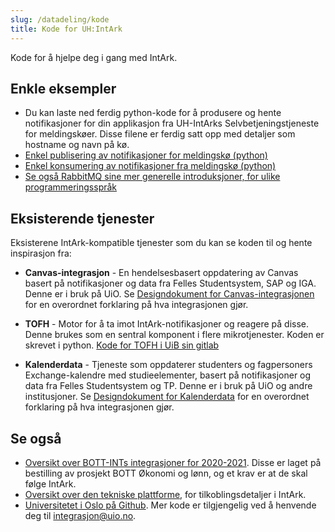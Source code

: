 ```yaml
---
slug: /datadeling/kode
title: Kode for UH:IntArk
---
```


Kode for å hjelpe deg i gang med IntArk.

## Enkle eksempler

* Du kan laste ned ferdig python-kode for å produsere og hente notifikasjoner
  for din applikasjon fra UH-IntArks Selvbetjeningstjeneste for meldingskøer.
  Disse filene er ferdig satt opp med detaljer som hostname og navn på kø.
* [Enkel publisering av notifikasjoner for meldingskø (python)](/datadeling/publisering_simpel.py)
* [Enkel konsumering av notifikasjoner fra meldingskø (python)](/datadeling/konsument_simpel.py)
* [Se også RabbitMQ sine mer generelle introduksjoner, for ulike programmeringsspråk](https://www.rabbitmq.com/getstarted.html)

## Eksisterende tjenester

Eksisterene IntArk-kompatible tjenester som du kan se koden til og hente
inspirasjon fra:

* **Canvas-integrasjon** - En hendelsesbasert oppdatering av Canvas basert på
  notifikasjoner og data fra Felles Studentsystem, SAP og IGA. Denne er i bruk
  på UiO. Se [Designdokument for
  Canvas-integrasjonen](https://www.usit.uio.no/om/organisasjon/bnt/usitint/faglig/designdokumenter/designdokument-canvas-ms.html)
  for en overordnet forklaring på hva integrasjonen gjør.

* **TOFH** - Motor for å ta imot IntArk-notifikasjoner og reagere på disse.
  Denne brukes som en sentral komponent i flere mikrotjenester. Koden er
  skrevet i python. [Kode for TOFH i UiB sin
  gitlab](https://git.app.uib.no/it-bott-integrasjoner/tofh)

* **Kalenderdata** - Tjeneste som oppdaterer studenters og fagpersoners
  Exchange-kalendre med studieelementer, basert på notifikasjoner og data fra
  Felles Studentsystem og TP. Denne er i bruk på UiO og andre institusjoner. Se
  [Designdokument for
  Kalenderdata](https://www.usit.uio.no/om/organisasjon/bnt/usitint/faglig/designdokumenter/designdokument-kada.html)
  for en overordnet forklaring på hva integrasjonen gjør.

## Se også

* [Oversikt over BOTT-INTs integrasjoner for 2020-2021](https://www.bott-samarbeidet.no/fagsamarbeid/it-bott/prosjekter/it-bott-integrasjoner/integrasjoner/). Disse er laget på bestilling av prosjekt BOTT Økonomi og lønn, og et krav er at de skal følge IntArk.
* [Oversikt over den tekniske plattforme](/docs/datadeling/teknisk-plattform/oversikt), for tilkoblingsdetaljer i IntArk.
* [Universitetet i Oslo på Github](https://github.com/unioslo). Mer kode er
  tilgjengelig ved å henvende deg til integrasjon@uio.no.
